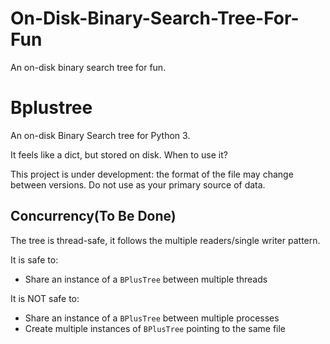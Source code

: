 # On-Disk-Binary-Search-Tree-For-Fun
An on-disk binary search tree for fun.


Bplustree
=========

An on-disk Binary Search tree for Python 3.

It feels like a dict, but stored on disk. When to use it?

This project is under development: the format of the file may change between
versions. Do not use as your primary source of data.



Concurrency(To Be Done)
-----------

The tree is thread-safe, it follows the multiple readers/single writer pattern.

It is safe to:

- Share an instance of a ``BPlusTree`` between multiple threads

It is NOT safe to:

- Share an instance of a ``BPlusTree`` between multiple processes
- Create multiple instances of ``BPlusTree`` pointing to the same file

